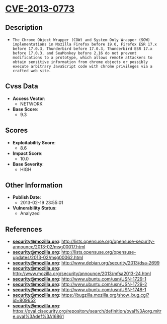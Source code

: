 
# [CVE-2013-0773](https://cve.mitre.org/cgi-bin/cvename.cgi?name=CVE-2013-0773)

## Description

- `The Chrome Object Wrapper (COW) and System Only Wrapper (SOW) implementations in Mozilla Firefox before 19.0, Firefox ESR 17.x before 17.0.3, Thunderbird before 17.0.3, Thunderbird ESR 17.x before 17.0.3, and SeaMonkey before 2.16 do not prevent modifications to a prototype, which allows remote attackers to obtain sensitive information from chrome objects or possibly execute arbitrary JavaScript code with chrome privileges via a crafted web site.`

## Cvss Data

- **Access Vector**:
  - NETWORK
- **Base Score**:
  - 9.3

## Scores

- **Exploitability Score**:
  - 8.6
- **Impact Score**:
  - 10.0
- **Base Severity**:
  - HIGH

## Other Information

- **Publish Date**:
  - 2013-02-19 23:55:01
- **Vulnerability Status**:
  - Analyzed

## References

- **security@mozilla.org**: http://lists.opensuse.org/opensuse-security-announce/2013-02/msg00017.html
- **security@mozilla.org**: http://lists.opensuse.org/opensuse-updates/2013-02/msg00062.html
- **security@mozilla.org**: http://www.debian.org/security/2013/dsa-2699
- **security@mozilla.org**: http://www.mozilla.org/security/announce/2013/mfsa2013-24.html
- **security@mozilla.org**: http://www.ubuntu.com/usn/USN-1729-1
- **security@mozilla.org**: http://www.ubuntu.com/usn/USN-1729-2
- **security@mozilla.org**: http://www.ubuntu.com/usn/USN-1748-1
- **security@mozilla.org**: https://bugzilla.mozilla.org/show_bug.cgi?id=809652
- **security@mozilla.org**: https://oval.cisecurity.org/repository/search/definition/oval%3Aorg.mitre.oval%3Adef%3A16861
